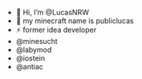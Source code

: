 - 👋 Hi, I’m @LucasNRW
- 👀 my minecraft name is publiclucas
- ⚡ former idea developer
-  @minesucht
-  @labymod
-  @iostein
-  @antiac

<!---
LucasNRW/LucasNRW is a ✨ special ✨ repository because its `README.md` (this file) appears on your GitHub profile.
You can click the Preview link to take a look at your changes.
--->
